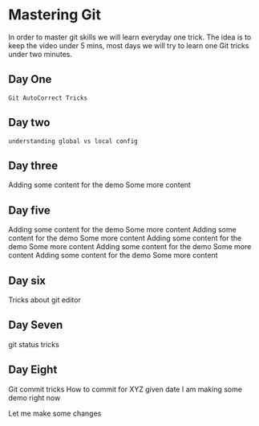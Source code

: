 # Mastering Git

In order to master git skills we will learn everyday one trick. The idea is to keep the video under 5 mins, most days we will try to learn one Git tricks under two minutes.

## Day One

    Git AutoCorrect Tricks

## Day two

    understanding global vs local config

## Day three

Adding some content for the demo
Some more content

## Day five

Adding some content for the demo
Some more content
Adding some content for the demo
Some more content
Adding some content for the demo
Some more content
Adding some content for the demo
Some more content
Adding some content for the demo
Some more content

## Day six

Tricks about git editor

## Day Seven

git status tricks

## Day Eight

Git commit tricks
How to commit for XYZ given date
I am making some demo right now


Let me make some changes
